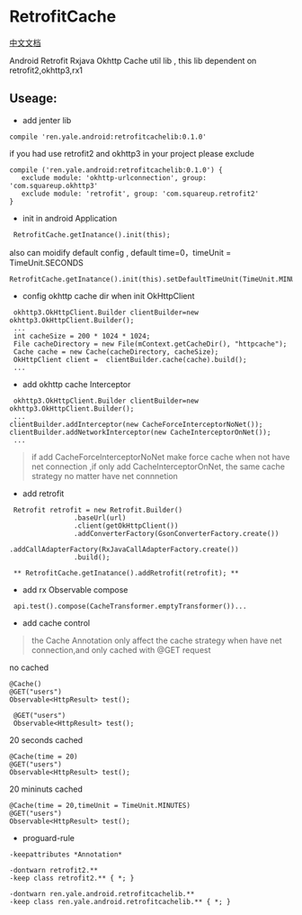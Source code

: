 # RetrofitCache

[中文文档](https://github.com/yale8848/RetrofitCache/blob/master/README_CN.MD)

Android Retrofit Rxjava Okhttp Cache util lib , this lib dependent on retrofit2,okhttp3,rx1


## Useage:

 - add jenter lib

 ```
 compile 'ren.yale.android:retrofitcachelib:0.1.0'
 ```

 if you had use retrofit2 and okhttp3 in your project please exclude


 ```
 compile ('ren.yale.android:retrofitcachelib:0.1.0') {
    exclude module: 'okhttp-urlconnection', group: 'com.squareup.okhttp3'
    exclude module: 'retrofit', group: 'com.squareup.retrofit2'
 }

 ```

 - init in android Application

 ```
  RetrofitCache.getInatance().init(this);
 ```

also can moidify default config , default time=0，timeUnit = TimeUnit.SECONDS

```
RetrofitCache.getInatance().init(this).setDefaultTimeUnit(TimeUnit.MINUTES).setDefaultTime(1);
```

 - config okhttp cache dir when init OkHttpClient

 ```
  okhttp3.OkHttpClient.Builder clientBuilder=new okhttp3.OkHttpClient.Builder();
  ...
  int cacheSize = 200 * 1024 * 1024;
  File cacheDirectory = new File(mContext.getCacheDir(), "httpcache");
  Cache cache = new Cache(cacheDirectory, cacheSize);
  OkHttpClient client =  clientBuilder.cache(cache).build();
  ...

 ```

- add okhttp cache Interceptor

 ```
  okhttp3.OkHttpClient.Builder clientBuilder=new okhttp3.OkHttpClient.Builder();
  ...
 clientBuilder.addInterceptor(new CacheForceInterceptorNoNet());
 clientBuilder.addNetworkInterceptor(new CacheInterceptorOnNet());
  ...

 ```

 > if add CacheForceInterceptorNoNet make force cache when not have net connection ,if only add CacheInterceptorOnNet,
 the same cache strategy no matter have net connnetion

- add retrofit

```
 Retrofit retrofit = new Retrofit.Builder()
                .baseUrl(url)
                .client(getOkHttpClient())
                .addConverterFactory(GsonConverterFactory.create())
                .addCallAdapterFactory(RxJavaCallAdapterFactory.create())
                .build();

 ** RetrofitCache.getInatance().addRetrofit(retrofit); **

```
- add rx Observable compose

```
 api.test().compose(CacheTransformer.emptyTransformer())...

```

 - add cache control

 > the Cache Annotation only affect the cache strategy when have net connection,and only cached with @GET request

   no cached

  ```
  @Cache()
  @GET("users")
  Observable<HttpResult> test();
  ```

  ```
   @GET("users")
   Observable<HttpResult> test();
  ```

 20 seconds cached

 ```
 @Cache(time = 20)
 @GET("users")
 Observable<HttpResult> test();

 ```

 20 mininuts cached

 ```
 @Cache(time = 20,timeUnit = TimeUnit.MINUTES)
 @GET("users")
 Observable<HttpResult> test();

 ```

- proguard-rule

```
-keepattributes *Annotation*

-dontwarn retrofit2.**
-keep class retrofit2.** { *; }

-dontwarn ren.yale.android.retrofitcachelib.**
-keep class ren.yale.android.retrofitcachelib.** { *; }

```
